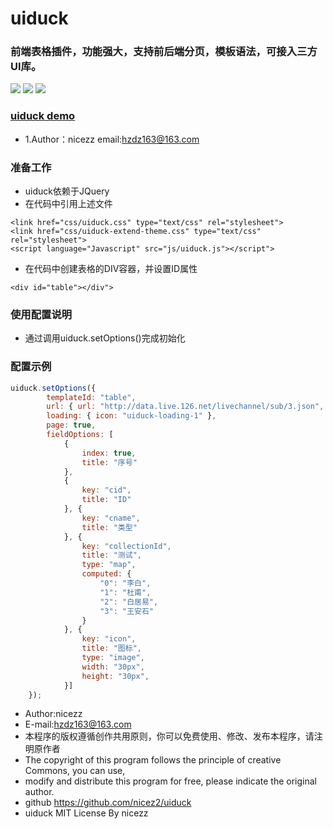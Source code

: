 # uiduck
### 前端表格插件，功能强大，支持前后端分页，模板语法，可接入三方UI库。<br>
![](https://ftp.bmp.ovh/imgs/2019/12/7ae8cdfa99340008.png)
![](https://ftp.bmp.ovh/imgs/2019/12/b44e473a1c2ebb74.png)
![](https://ftp.bmp.ovh/imgs/2019/12/ceebedf81ad1ec32.png)

### [uiduck demo](http://118.24.149.105/demo.html)<br>

* 1.Author：nicezz email:hzdz163@163.com<br>

### 准备工作
- uiduck依赖于JQuery
- 在代码中引用上述文件
````
<link href="css/uiduck.css" type="text/css" rel="stylesheet">
<link href="css/uiduck-extend-theme.css" type="text/css" rel="stylesheet">
<script language="Javascript" src="js/uiduck.js"></script">
````
- 在代码中创建表格的DIV容器，并设置ID属性
````
<div id="table"></div">
````
### 使用配置说明
- 通过调用uiduck.setOptions()完成初始化
### 配置示例
````javascript
uiduck.setOptions({
		templateId: "table",
		url: { url: "http://data.live.126.net/livechannel/sub/3.json", type: "POST", key: "sublives" },
		loading: { icon: "uiduck-loading-1" },
		page: true,
		fieldOptions: [
			{
				index: true,
				title: "序号"
			},
			{
				key: "cid",
				title: "ID"
			}, {
				key: "cname",
				title: "类型"
			}, {
				key: "collectionId",
				title: "测试",
				type: "map",
				computed: {
					"0": "李白",
					"1": "杜甫",
					"2": "白居易",
					"3": "王安石"
				}
			}, {
				key: "icon",
				title: "图标",
				type: "image",
				width: "30px",
				height: "30px",
			}]
	});
````

 * Author:nicezz
 * E-mail:hzdz163@163.com
 * 本程序的版权遵循创作共用原则，你可以免费使用、修改、发布本程序，请注明原作者
 * The copyright of this program follows the principle of creative Commons, you can use,
 * modify and distribute this program for free, please indicate the original author.
 * github https://github.com/nicez2/uiduck 
 * uiduck MIT License By nicezz
